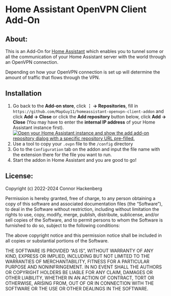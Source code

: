 # Home Assistant OpenVPN Client Add-On

## About: 
This is an Add-On for [Home Assistant](https://www.home-assistant.io) which enables you to tunnel some or all the communication of your Home Assistant server with the world through an OpenVPN connection.

Depending on how your OpenVPN connection is set up will determine the amount of traffic that flows through the VPN.

## Installation
1. Go back to the **Add-on store**, click **⋮ → Repositories**, fill in</br>  `https://github.com/MapGuy11/homeassistant-openvpn-client-addon` and click **Add → Close** or click the **Add repository** button below, click **Add → Close** (You may have to enter the **internal IP address** of your Home Assistant instance first).  
[![Open your Home Assistant instance and show the add add-on repository dialog with a specific repository URL pre-filled.](https://my.home-assistant.io/badges/supervisor_add_addon_repository.svg)](https://my.home-assistant.io/redirect/supervisor_add_addon_repository/?repository_url=https%3A%2F%2Fgithub.com%2FMapGuy11%2Fhomeassistant-openvpn-client-addon)
2. Use a tool to copy your `.ovpn` file to the `/config` directory
3. Go to the `Configuration` tab on the addon and input the file name with the extension there for the file you want to run.
4. Start the addon in Home Assistant and you are good to go!

## License:

Copyright (c) 2022-2024 Connor Hackenberg

Permission is hereby granted, free of charge, to any person obtaining a copy of this software and associated documentation files (the “Software”), to deal in the Software without restriction, including without limitation the rights to use, copy, modify, merge, publish, distribute, sublicense, and/or sell copies of the Software, and to permit persons to whom the Software is furnished to do so, subject to the following conditions:

The above copyright notice and this permission notice shall be included in all copies or substantial portions of the Software.

THE SOFTWARE IS PROVIDED “AS IS”, WITHOUT WARRANTY OF ANY KIND, EXPRESS OR IMPLIED, INCLUDING BUT NOT LIMITED TO THE WARRANTIES OF MERCHANTABILITY, FITNESS FOR A PARTICULAR PURPOSE AND NONINFRINGEMENT. IN NO EVENT SHALL THE AUTHORS OR COPYRIGHT HOLDERS BE LIABLE FOR ANY CLAIM, DAMAGES OR OTHER LIABILITY, WHETHER IN AN ACTION OF CONTRACT, TORT OR OTHERWISE, ARISING FROM, OUT OF OR IN CONNECTION WITH THE SOFTWARE OR THE USE OR OTHER DEALINGS IN THE SOFTWARE.
